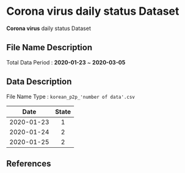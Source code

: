 # Corona virus daily status Dataset

**Corona virus** daily status Dataset

## File Name Description

Total Data Period : **2020-01-23** ~ **2020-03-05**

## Data Description

File Name Type : ```korean_p2p_'number of data'.csv```

| Date | State |
| ----- |:-------------:|
|  2020-01-23    | 1       |
|  2020-01-24    | 2       |
|  2020-01-25    | 2      |

## References
